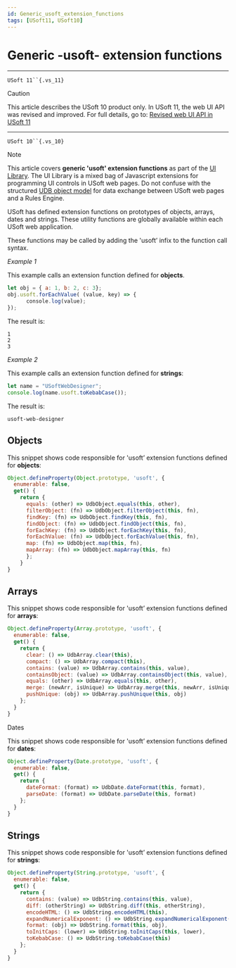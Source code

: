 ```yaml
---
id: Generic_usoft_extension_functions
tags: [USoft11, USoft10]
---
```

# Generic -usoft- extension functions



----

`USoft 11``{.vs_11}`

> [!CAUTION]
> This article describes the USoft 10 product only.
> In USoft 11, the web UI API was revised and improved. For full details, go to:
> [Revised web UI API in USoft 11](/docs/Web_and_app_UIs/UDB_udb/Revised_web_UI_API_in_USoft_11.md)

----

`USoft 10``{.vs_10}`

> [!NOTE]
> This article covers **generic 'usoft' extension functions** as part of the [UI Library](/docs/Web_and_app_UIs/UI_Library).
> The UI Library is a mixed bag of Javascript extensions for programming UI controls in USoft web pages. Do not confuse with the structured [UDB object model](/docs/Web_and_app_UIs/UDB_udb/UDB_udb_object.md) for data exchange between USoft web pages and a Rules Engine.

USoft has defined extension functions on prototypes of objects, arrays, dates and strings. These utility functions are globally available within each USoft web application.

These functions may be called by adding the 'usoft’ infix to the function call syntax.

*Example 1*

This example calls an extension function defined for **objects**.

```js
let obj = { a: 1, b: 2, c: 3};
obj.usoft.forEachValue( (value, key) => {
      console.log(value);
});

```

The result is:

```
1
2
3
```

*Example 2*

This example calls an extension function defined for **strings**:

```js
let name = "USoftWebDesigner";
console.log(name.usoft.toKebabCase());

```

The result is:

```
usoft-web-designer
```

## Objects

This snippet shows code responsible for 'usoft’ extension functions defined for **objects**:

```js
Object.defineProperty(Object.prototype, 'usoft', {
  enumerable: false,
  get() {
    return {
      equals: (other) => UdbObject.equals(this, other),
      filterObject: (fn) => UdbObject.filterObject(this, fn),			
      findKey: (fn) => UdbObject.findKey(this, fn),			
      findObject: (fn) => UdbObject.findObject(this, fn),			
      forEachKey: (fn) => UdbObject.forEachKey(this, fn),
      forEachValue: (fn) => UdbObject.forEachValue(this, fn),
      map: (fn) => UdbObject.map(this, fn),
      mapArray: (fn) => UdbObject.mapArray(this, fn)
	  };
	}
}
```

## Arrays

This snippet shows code responsible for 'usoft’ extension functions defined for **arrays**:

```js
Object.defineProperty(Array.prototype, 'usoft', {
  enumerable: false,
  get() {
    return {
      clear: () => UdbArray.clear(this),
      compact: () => UdbArray.compact(this),			
      contains: (value) => UdbArray.contains(this, value),
      containsObject: (value) => UdbArray.containsObject(this, value),
      equals: (other) => UdbArray.equals(this, other),
      merge: (newArr, isUnique) => UdbArray.merge(this, newArr, isUnique),
      pushUnique: (obj) => UdbArray.pushUnique(this, obj)
    };
  }
}
```

Dates

This snippet shows code responsible for 'usoft’ extension functions defined for **dates**:

```js
Object.defineProperty(Date.prototype, 'usoft', {
  enumerable: false,
  get() {
    return {
      dateFormat: (format) => UdbDate.dateFormat(this, format),
      parseDate: (format) => UdbDate.parseDate(this, format)
    };
  }
}
```

## Strings

This snippet shows code responsible for 'usoft’ extension functions defined for **strings**:

```js
Object.defineProperty(String.prototype, 'usoft', {
  enumerable: false,
  get() {
    return {
      contains: (value) => UdbString.contains(this, value),
      diff: (otherString) => UdbString.diff(this, otherString),			
      encodeHTML: () => UdbString.encodeHTML(this),
      expandNumericalExponent: () => UdbString.expandNumericalExponent(this),			
      format: (obj) => UdbString.format(this, obj),
      toInitCaps: (lower) => UdbString.toInitCaps(this, lower),			
      toKebabCase: () => UdbString.toKebabCase(this)
    };
  }
}	
```

 